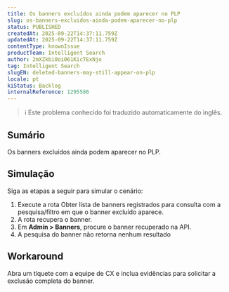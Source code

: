 ```yaml
---
title: Os banners excluídos ainda podem aparecer no PLP
slug: os-banners-excluidos-ainda-podem-aparecer-no-plp
status: PUBLISHED
createdAt: 2025-09-22T14:37:11.759Z
updatedAt: 2025-09-22T14:37:11.759Z
contentType: knownIssue
productTeam: Intelligent Search
author: 2mXZkbi0oi061KicTExNjo
tag: Intelligent Search
slugEN: deleted-banners-may-still-appear-on-plp
locale: pt
kiStatus: Backlog
internalReference: 1295586
---
```


>ℹ️ Este problema conhecido foi traduzido automaticamente do inglês.

## Sumário


Os banners excluídos ainda podem aparecer no PLP.
## Simulação


Siga as etapas a seguir para simular o cenário:

1. Execute a rota Obter lista de banners registrados para consulta com a pesquisa/filtro em que o banner excluído aparece.
2. A rota recupera o banner.
3. Em **Admin > Banners**, procure o banner recuperado na API.
4. A pesquisa do banner não retorna nenhum resultado
## Workaround


Abra um tíquete com a equipe de CX e inclua evidências para solicitar a exclusão completa do banner.



